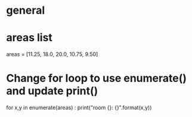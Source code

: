 # general

# areas list
areas = [11.25, 18.0, 20.0, 10.75, 9.50]

# Change for loop to use enumerate() and update print()
for x,y in enumerate(areas) :
    print("room {}: {}".format(x,y))

